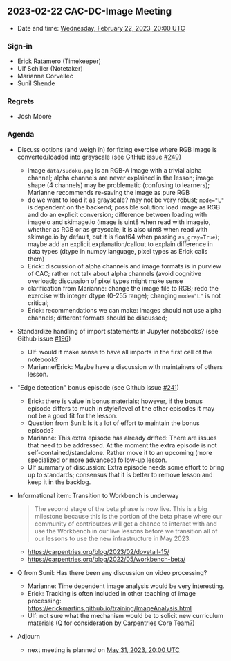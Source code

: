 ## 2023-02-22 CAC-DC-Image Meeting

* Date and time: [Wednesday, February 22, 2023, 20:00 UTC](https://www.timeanddate.com/worldclock/fixedtime.html?msg=CAC+Meeting+DC+Image+Processing&iso=20230222T20&p1=1440&ah=1)

### Sign-in

* Erick Ratamero (Timekeeper)
* Ulf Schiller (Notetaker)
* Marianne Corvellec
* Sunil Shende

### Regrets
* Josh Moore

### Agenda

* Discuss options (and weigh in) for fixing exercise where RGB image is converted/loaded into grayscale (see GitHub issue [#249](https://github.com/datacarpentry/image-processing/issues/249#issuecomment-1424285829))

    - image `data/sudoku.png` is an RGB-A image with a trivial alpha channel; alpha channels are never explained in the lesson; image shape (4 channels) may be problematic (confusing to learners); Marianne recommends re-saving the image as pure RGB
    - do we want to load it as grayscale? may not be very robust; `mode="L"` is dependent on the backend; possible solution: load image as RGB and do an explicit conversion; difference between loading with imageio and skimage.io (image is uint8 when read with imageio, whether as RGB or as grayscale; it is also uint8 when read with skimage.io by default, but it is float64 when passing `as_gray=True`); maybe add an explicit explanation/callout to explain difference in data types (dtype in numpy language, pixel types as Erick calls them)
    - Erick: discussion of alpha channels and image formats is in purview of CAC; rather not talk about alpha channels (avoid cognitive overload); discussion of pixel types might make sense
    - clarification from Marianne: change the image file to RGB; redo the exercise with integer dtype (0-255 range); changing `mode="L"` is not critical;
    - Erick: recommendations we can make: images should not use alpha channels; different formats should be discussed;

* Standardize handling of import statements in Jupyter notebooks?  (see Github issue [#196](https://github.com/datacarpentry/image-processing/issues/196))
    * Ulf: would it make sense to have all imports in the first cell of the notebook?
    * Marianne/Erick: Maybe have a discussion with maintainers of others lesson.

* "Edge detection" bonus episode (see Github issue [#241](https://github.com/datacarpentry/image-processing/issues/241))
    * Erick: there is value in bonus materials; however, if the bonus episode differs to much in style/level of the other episodes it may not be a good fit for the lesson.
    * Question from Sunil: Is it a lot of effort to maintain the bonus episode?
    * Marianne: This extra episode has already drifted: There are issues that need to be addressed. At the moment the extra episode is not self-contained/standalone. Rather move it to an upcoming (more specialized or more advanced) follow-up lesson.
    * Ulf summary of discussion: Extra episode needs some effort to bring up to standards; consensus that it is better to remove lesson and keep it in the backlog.

* Informational item: Transition to Workbench is underway
    > The second stage of the beta phase is now live. This is a big milestone because this is the portion of the beta phase where our community of contributors will get a chance to interact with and use the Workbench in our live lessons before we transition all of our lessons to use the new infrastructure in May 2023.
    * https://carpentries.org/blog/2023/02/dovetail-15/
    * https://carpentries.org/blog/2022/05/workbench-beta/

* Q from Sunil: Has there been any discussion on video processing?
    * Marianne: Time dependent image analysis would be very interesting.
    * Erick: Tracking is often included in other teaching of image processing: https://erickmartins.github.io/training/ImageAnalysis.html
    * Ulf: not sure what the mechanism would be to solicit new curriculum materials (Q for consideration by Carpentries Core Team?)

* Adjourn
    * next meeting is planned on [May 31, 2023, 20:00 UTC](https://www.timeanddate.com/worldclock/fixedtime.html?msg=CAC+Meeting+DC+Image+Processing&iso=20230531T20&p1=1440&ah=1)

